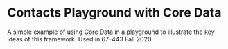 Contacts Playground with Core Data
===
A simple example of using Core Data in a playground to illustrate the key ideas of this framework.  Used in 67-443 Fall 2020.